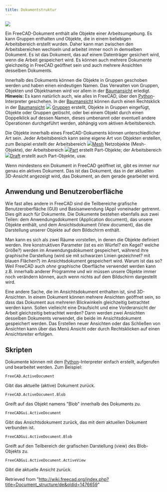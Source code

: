 ```yaml
---
title: Dokumentstruktur
---
```

![](/images/Screenshot_treeview.jpg)

Ein FreeCAD-Dokument enthält alle Objekte einer Arbeitsumgebung. Es kann Gruppen enthalten und Objekte, die in einem beliebigen Arbeitsbereich erstellt wurden. Daher kann man zwischen den Arbeitsbereichen wechseln und arbeitet immer noch in demselben Dokument. Es ist das Dokument, das auf einem Datenträger gesichert wird, wenn die Arbeit gespeichert wird. Es können auch mehrere Dokumente gleichzeitig in FreeCAD geöffnet sein und auch mehrere Ansichten desselben Dokuments.

Innerhalb des Dokuments können die Objekte in Gruppen geschoben werden und haben einen eindeutigen Namen. Das Verwalten von Gruppen, Objekten und Objektnamen wird vor allem in der [Baumansicht](/Tree_view/de "Tree view/de") erledigt. **Hinweis:** Es kann natürlich auch, wie alles in FreeCAD, über den [Python](/Python/de "Python/de")-Interpreter geschehen. In der [Baumansicht](/Tree_view/de "Tree view/de") können durch einen Rechtsklick in der [Baumansicht](/Tree_view/de "Tree view/de") ![](/images/Std_Group.svg) [Gruppen](/Std_Group/de "Std Group/de") erstellt, Objekte in Gruppen eingefügt, Objekte oder Gruppen gelöscht, oder bei einem Objekt durch einen Doppelklick auf dessen Namen, dieses umbenannt oder eventuell andere Operationen durchgeführt werden, abhängig vom aktiven Arbeitsbereich.

Die Objekte innerhalb eines FreeCAD-Dokuments können unterschiedlicher Art sein.
Jeder Arbeitsbereich kann seine eigene Art von Objekten erstellen, zum Beispiel erstellt der Arbeitsbereich ![](/images/Workbench_Mesh.svg)[Mesh](/Mesh_Workbench/de "Mesh Workbench/de") Netzobjekte (Mesh-Objekte), der Arbeitsbereich ![](/images/Workbench_Part.svg)[Part](/Part_Workbench/de "Part Workbench/de") erstellt Part-Objekte; der Arbeitsbereich ![](/images/Workbench_Draft.svg)[Draft](/Draft_Workbench/de "Draft Workbench/de") erstellt auch Part-Objekte, usw.

Wenn mindestens ein Dokument in FreeCAD geöffnet ist, gibt es immer nur genau ein aktives Dokument. Das ist das Dokument, das in der aktuellen 3D-Ansicht angezeigt wird, das Dokument, an dem gerade gearbeitet wird.

## Anwendung und Benutzeroberfläche

Wie fast alles andere in FreeCAD sind die Teilbereiche grafische Benutzeroberfläche (GUI) und Basisanwendung (App) voneinader getrennt. Dies gilt auch für Dokumente. Die Dokumente bestehen ebenfalls aus zwei Teilen: dem Anwendungsdokument (Application document), das unsere Objekte enthält, und dem Ansichtsdokument (View document), das die Darstellung unserer Objekte auf dem Bildschirm enthält.

Man kann es sich als zwei Räume vorstellen, in denen die Objekte definiert werden. Ihre konstruktiven Parameter (ist es ein Würfel? ein Kegel? welche Größe?) werden im Anwendungsdokument gespeichert, während ihre graphische Darstellung (wird sie mit schwarzen Linien gezeichnet? mit blauen Flächen?) im Ansichtsdokument gespeichert wird. Warum ist das so? Weil FreeCAD auch *ohne* graphische Oberfläche verwendet werden kann z.B. innerhalb anderer Programme und wir müssen unsere Objekte immer noch verändern können, auch wenn nichts auf dem Bildschirm dargestellt wird.

Eine andere Sache, die im Ansichtsdokument enthalten ist, sind 3D-Ansichten. In einem Dokument können mehrere Ansichten geöffnet sein, so dass das Dokument aus mehreren Blickwinkeln gleichzeitig betrachtet werden kann. Sollen vielleicht eine Draufsicht und eine Vorderansicht der Arbeit gleichzeitig betrachtet werden? Dann werden zwei Ansichten desselben Dokuments verwendet, die beide im Ansichtsdokument gespeichert werden. Das Erstellen neuer Ansichten oder das Schließen von Ansichten kann über das Menü Ansicht oder durch Rechtsklicken auf einen Ansichtsreiter erfolgen.

## Skripten

Dokumente können mit dem [Python](/Python/de "Python/de")-Interpreter einfach erstellt, aufgerufen und bearbeitet werden. Zum Beispiel:

```
FreeCAD.ActiveDocument

```

Gibt das aktuelle (aktive) Dokument zurück.

```
FreeCAD.ActiveDocument.Blob

```

Greift auf das Objekt namens "Blob" innerhalb des Dokuments zu.

```
FreeCADGui.ActiveDocument

```

Gibt das Ansichtsdokument zurück, das mit dem aktuellen Dokument verbunden ist.

```
FreeCADGui.ActiveDocument.Blob

```

Greift auf den Teilbereich der grafischen Darstellung (view) des Blob-Objekts zu.

```
FreeCADGui.ActiveDocument.ActiveView

```

Gibt die aktuelle Ansicht zurück.

Retrieved from "<http://wiki.freecad.org/index.php?title=Document_structure/de&oldid=1476659>"